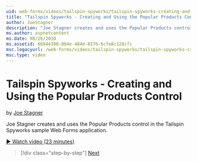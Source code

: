 ```yaml
---
uid: web-forms/videos/tailspin-spyworks/tailspin-spyworks-creating-and-using-the-popular-products-control
title: "Tailspin Spyworks - Creating and Using the Popular Products Control | Microsoft Docs"
author: JoeStagner
description: "Joe Stagner creates and uses the Popular Products control in the Tailspin Spyworks sample Web Forms application."
ms.author: aspnetcontent
ms.date: 08/26/2010
ms.assetid: 66944300-804e-484d-8176-6cfe8c128cfc
msc.legacyurl: /web-forms/videos/tailspin-spyworks/tailspin-spyworks-creating-and-using-the-popular-products-control
msc.type: video
---
```

Tailspin Spyworks - Creating and Using the Popular Products Control
====================
by [Joe Stagner](https://github.com/JoeStagner)

Joe Stagner creates and uses the Popular Products control in the Tailspin Spyworks sample Web Forms application.

[&#9654; Watch video (23 minutes)](https://channel9.msdn.com/Blogs/ASP-NET-Site-Videos/tailspin-spyworks-creating-and-using-the-popular-products-control)

> [!div class="step-by-step"]
> [Next](tailspin-spyworks-implementing-and-using-the-also-purchased-control.md)

